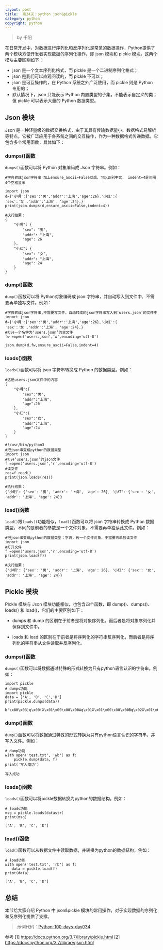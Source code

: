 ```yaml
---
layout: post
title:  第34天：python json&pickle
category: python
copyright: python
---
```


>  by 千阳

在日常开发中，对数据进行序列化和反序列化是常见的数据操作，Python提供了两个模块方便开发者实现数据的序列化操作，即 json 模块和 pickle 模块。这两个模块主要区别如下：

- json 是一个文本序列化格式，而 pickle 是一个二进制序列化格式；
- json 是我们可以直观阅读的，而 pickle 不可以；
- json 是可互操作的，在 Python 系统之外广泛使用，而 pickle 则是 Python 专用的；
- 默认情况下，json 只能表示 Python 内置类型的子集，不能表示自定义的类；但 pickle 可以表示大量的 Python 数据类型。

<!--more-->

## Json 模块

Json 是一种轻量级的数据交换格式，由于其具有传输数据量小、数据格式易解析等特点，它被广泛应用于各系统之间的交互操作，作为一种数据格式传递数据。它包含多个常用函数，具体如下：

### dumps()函数

`dumps()`函数可以将 Python 对象编码成 Json 字符串。例如：

```
#字典转成json字符串 加上ensure_ascii=False以后，可以识别中文， indent=4是间隔4个空格显示   

import json         
d={'小明':{'sex':'男','addr':'上海','age':26},'小红':{ 'sex':'女','addr':'上海', 'age':24},}
print(json.dumps(d,ensure_ascii=False,indent=4)) 

#执行结果：
{
    "小明": {
        "sex": "男",
        "addr": "上海",
        "age": 26
    },
    "小红": {
        "sex": "女",
        "addr": "上海",
        "age": 24
    }
}
```

### dump()函数

`dump()`函数可以将 Python对象编码成 json 字符串，并自动写入到文件中，不需要再单独写文件。例如：

```
#字典转成json字符串,不需要写文件，自动转成的json字符串写入到‘users.json’的文件中 
import json                                                                         
d={'小明':{'sex':'男','addr':'上海','age':26},'小红':{ 'sex':'女','addr':'上海', 'age':24},}
#打开一个名字为‘users.json’的空文件
fw =open('users.json','w',encoding='utf-8')

json.dump(d,fw,ensure_ascii=False,indent=4)
```

### loads()函数

`loads()`函数可以将 json 字符串转换成 Python 的数据类型。例如：

```
#这是users.json文件中的内容
{
    "小明":{
        "sex":"男",
        "addr":"上海",
        "age":26
    },
    "小红":{
        "sex":"女",
        "addr":"上海",
        "age":24
    }
}

#!/usr/bin/python3
#把json串变成python的数据类型   
import json  
#打开‘users.json’的json文件
f =open('users.json','r',encoding='utf-8')
#读文件
res=f.read()
print(json.loads(res))   

#执行结果：
{'小明': {'sex': '男', 'addr': '上海', 'age': 26}, '小红': {'sex': '女', 'addr': '上海', 'age': 24}}
```

### load()函数

`load()`跟`loads()`功能相似，`load()`函数可以将 json 字符串转换成 Python 数据类型，不同的是前者的参数是一个文件对象，不需要再单独读此文件。例如：

```
#把json串变成python的数据类型：字典，传一个文件对象，不需要再单独读文件 
import json   
#打开文件
f =open('users.json','r',encoding='utf-8') 
print(json.load(f))

#执行结果：
{'小明': {'sex': '男', 'addr': '上海', 'age': 26}, '小红': {'sex': '女', 'addr': '上海', 'age': 24}}

```

## Pickle 模块

Pickle 模块与 Json 模块功能相似，也包含四个函数，即 dump()、dumps()、loads() 和 load()，它们的主要区别如下：

- dumps 和 dump 的区别在于前者是将对象序列化，而后者是将对象序列化并保存到文件中。

- loads 和 load 的区别在于前者是将序列化的字符串反序列化，而后者是将序列化的字符串从文件读取并反序列化。

### dumps()函数

`dumps()`函数可以将数据通过特殊的形式转换为只有python语言认识的字符串，例如：

```
import pickle
# dumps功能
import pickle
data = ['A', 'B', 'C','D']  
print(pickle.dumps(data))

b'\x80\x03]q\x00(X\x01\x00\x00\x00Aq\x01X\x01\x00\x00\x00Bq\x02X\x01\x00\x00\x00Cq\x03X\x01\x00\x00\x00Dq\x04e.'
```

### dump()函数

`dump()`函数可以将数据通过特殊的形式转换为只有python语言认识的字符串，并写入文件。例如：

```
# dump功能
with open('test.txt', 'wb') as f:
    pickle.dump(data, f)
print('写入成功')

写入成功
```

### loads()函数

`loads()`函数可以将pickle数据转换为python的数据结构。例如：

```
# loads功能
msg = pickle.loads(datastr)
print(msg)

['A', 'B', 'C', 'D']
```

### load()函数

`load()`函数可以从数据文件中读取数据，并转换为python的数据结构。例如：

```
# load功能
with open('test.txt', 'rb') as f:
   data = pickle.load(f)
print(data)

['A', 'B', 'C', 'D']
```

## 总结

本节给大家介绍 Python 中 json&pickle 模块的常用操作，对于实现数据的序列化和反序列化提供了支撑。

> 示例代码：[Python-100-days-day034](https://github.com/JustDoPython/python-100-day/tree/master/day-034)

参考
[1] https://docs.python.org/3.7/library/pickle.html
[2] https://docs.python.org/3.7/library/json.html
